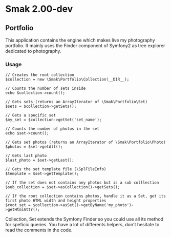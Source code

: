 # Smak 2.00-dev

## Portfolio

This application contains the engine which makes live my photography portfolio. It mainly uses the Finder component of Symfony2 as tree explorer dedicated to photography.

### Usage
    
    // Creates the root collection
    $collection = new \Smak\Portfolio\Collection(__DIR__);

    // Counts the number of sets inside
    echo $collection->count();

    // Gets sets (returns an ArrayIterator of \Smak\Portfolio\Set)
    $sets = $collection->getSets();

    // Gets a specific set
    $my_set = $collection->getSet('set_name');

    // Counts the number of photos in the set
    echo $set->count();

    // Gets set photos (returns an ArrayIterator of \Smak\Portfolio\Photo)
    $photos = $set->getAll();

    // Gets last photo
    $last_photo = $set->getLast();

    // Gets the set template file (\SplFileInfo)
    $template = $set->getTemplate();

    // If the set does not contains any photos but is a sub colllection
    $sub_collection = $set->asCollection()->getSets();

    // If the root collection contains photos, handle it as a Set, get its first photo HTML width and height properties
    $root_set = $collection->asSet()->getByName('my_photo')->getHtmlAttr();

Collection, Set extends the Symfony Finder so you could use all its method for speficic queries.
You have a lot of differents helpers, don't hesitate to read the comments in the code.

